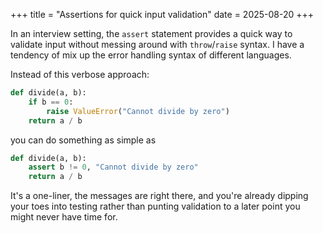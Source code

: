 +++
title = "Assertions for quick input validation"
date = 2025-08-20
+++

In an interview setting, the `assert` statement provides a quick way to validate input without messing around with `throw`/`raise` syntax. I have a tendency of mix up the error handling syntax of different languages.


Instead of this verbose approach:
```python
def divide(a, b):
    if b == 0:
        raise ValueError("Cannot divide by zero")
    return a / b
```

you can do something as simple as 

```python
def divide(a, b):
    assert b != 0, "Cannot divide by zero"
    return a / b
```

It's a one-liner, the messages are right there, and you're already dipping your toes into testing rather than punting validation to a later point you might never have time for.